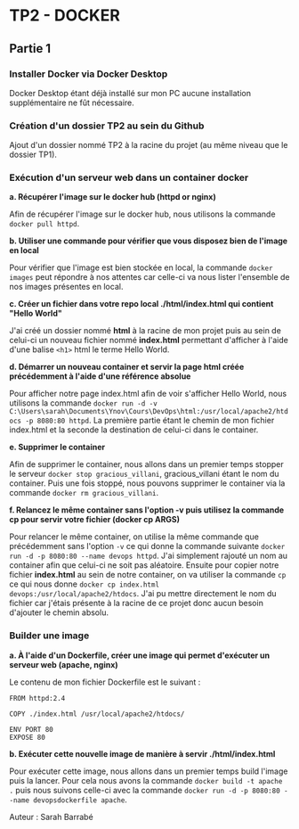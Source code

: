 # TP2 - DOCKER
## Partie 1
### Installer Docker via Docker Desktop

Docker Desktop étant déjà installé sur mon PC aucune installation supplémentaire ne fût nécessaire.


### Création d'un dossier TP2 au sein du Github

Ajout d'un dossier nommé TP2 à la racine du projet (au même niveau que le dossier TP1).


### Exécution d'un serveur web dans un container docker
**a. Récupérer l'image sur le docker hub (httpd or nginx)**

Afin de récupérer l'image sur le docker hub, nous utilisons la commande `docker pull httpd`.

**b. Utiliser une commande pour vérifier que vous disposez bien de l'image en local**

Pour vérifier que l'image est bien stockée en local, la commande `docker images` peut répondre à nos attentes car celle-ci va nous lister l'ensemble de nos images présentes en local.

**c. Créer un fichier dans votre repo local ./html/index.html qui contient "Hello World"**

J'ai créé un dossier nommé **html** à la racine de mon projet puis au sein de celui-ci un nouveau fichier nommé **index.html** permettant d'afficher à l'aide d'une balise `<h1>` html le terme Hello World.

**d. Démarrer un nouveau container et servir la page html créée précédemment à l'aide d'une référence absolue**

Pour afficher notre page index.html afin de voir s'afficher Hello World, nous utilisons la commande `docker run -d -v C:\Users\sarah\Documents\Ynov\Cours\DevOps\html:/usr/local/apache2/htdocs -p 8080:80 httpd`. La première partie étant le chemin de mon fichier index.html et la seconde la destination de celui-ci dans le container.

**e. Supprimer le container**

Afin de supprimer le container, nous allons dans un premier temps stopper le serveur `docker stop gracious_villani`, gracious_villani étant le nom du container. Puis une fois stoppé, nous pouvons supprimer le container via la commande `docker rm gracious_villani`.

**f. Relancez le même container sans l'option -v puis utilisez la commande cp pour servir votre fichier (docker cp ARGS)**

Pour relancer le même container, on utilise la même commande que précédemment sans l'option `-v` ce qui donne la commande suivante `docker run -d -p 8080:80 --name devops httpd`. J'ai simplement rajouté un nom au container afin que celui-ci ne soit pas aléatoire. Ensuite pour copier notre fichier **index.html** au sein de notre container, on va utiliser la commande `cp` ce qui nous donne `docker cp index.html devops:/usr/local/apache2/htdocs`. J'ai pu mettre directement le nom du fichier car j'étais présente à la racine de ce projet donc aucun besoin d'ajouter le chemin absolu.

### Builder une image
**a. À l'aide d'un Dockerfile, créer une image qui permet d'exécuter un serveur web (apache, nginx)**

Le contenu de mon fichier Dockerfile est le suivant :
```
FROM httpd:2.4
 
COPY ./index.html /usr/local/apache2/htdocs/

ENV PORT 80
EXPOSE 80
```

**b. Exécuter cette nouvelle image de manière à servir ./html/index.html**

Pour exécuter cette image, nous allons dans un premier temps build l'image puis la lancer. Pour cela nous avons la commande `docker build -t apache .` puis nous suivons celle-ci avec la commande `docker run -d -p 8080:80 --name devopsdockerfile apache`.

Auteur : Sarah Barrabé